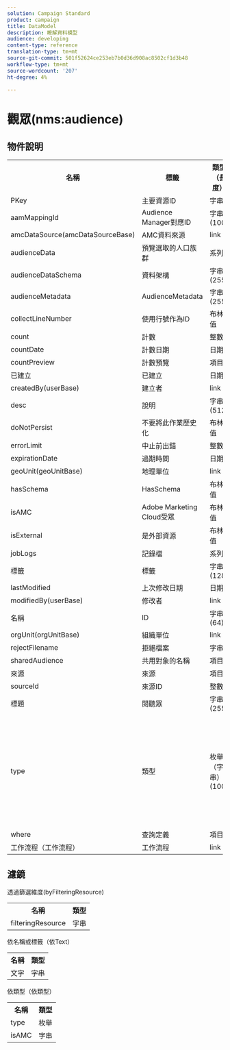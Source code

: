 ```yaml
---
solution: Campaign Standard
product: campaign
title: DataModel
description: 瞭解資料模型
audience: developing
content-type: reference
translation-type: tm+mt
source-git-commit: 501f52624ce253eb7b0d36d908ac8502cf1d3b48
workflow-type: tm+mt
source-wordcount: '207'
ht-degree: 4%

---
```



# 觀眾(nms:audience)

## 物件說明

<table>
               <tr>
                  <th>名稱</th>
                  <th>標籤</th>
                  <th>類型（長度）</th>
                  <th>枚舉值</th>
               </tr>
               <tr>
                  <td>PKey</td>
                  <td>主要資源ID</td>
                  <td>字串 </td>
                  <td> </td>
               </tr>
               <tr>
                  <td>aamMappingId</td>
                  <td>Audience Manager對應ID</td>
                  <td>字串(100)</td>
                  <td> </td>
               </tr>
               <tr>
                  <td>amcDataSource(amcDataSourceBase)</td>
                  <td>AMC資料來源</td>
                  <td>link </td>
                  <td> </td>
               </tr>
               <tr>
                  <td>audienceData</td>
                  <td>預覽選取的人口族群</td>
                  <td>系列 </td>
                  <td> </td>
               </tr>
               <tr>
                  <td>audienceDataSchema</td>
                  <td>資料架構</td>
                  <td>字串(255)</td>
                  <td> </td>
               </tr>
               <tr>
                  <td>audienceMetadata</td>
                  <td>AudienceMetadata</td>
                  <td>字串(255)</td>
                  <td> </td>
               </tr>
               <tr>
                  <td>collectLineNumber</td>
                  <td>使用行號作為ID</td>
                  <td>布林值 </td>
                  <td> </td>
               </tr>
               <tr>
                  <td>count</td>
                  <td>計數</td>
                  <td>整數 </td>
                  <td> </td>
               </tr>
               <tr>
                  <td>countDate</td>
                  <td>計數日期</td>
                  <td>日期 </td>
                  <td> </td>
               </tr>
               <tr>
                  <td>countPreview</td>
                  <td>計數預覽</td>
                  <td>項目 </td>
                  <td> </td>
               </tr>
               <tr>
                  <td>已建立</td>
                  <td>已建立</td>
                  <td>日期 </td>
                  <td> </td>
               </tr>
               <tr>
                  <td>createdBy(userBase)</td>
                  <td>建立者</td>
                  <td>link </td>
                  <td> </td>
               </tr>
               <tr>
                  <td>desc</td>
                  <td>說明</td>
                  <td>字串(512)</td>
                  <td> </td>
               </tr>
               <tr>
                  <td>doNotPersist</td>
                  <td>不要將此作業歷史化</td>
                  <td>布林值 </td>
                  <td> </td>
               </tr>
               <tr>
                  <td>errorLimit</td>
                  <td>中止前出錯</td>
                  <td>整數 </td>
                  <td> </td>
               </tr>
               <tr>
                  <td>expirationDate</td>
                  <td>過期時間</td>
                  <td>日期 </td>
                  <td> </td>
               </tr>
               <tr>
                  <td>geoUnit(geoUnitBase)</td>
                  <td>地理單位</td>
                  <td>link </td>
                  <td> </td>
               </tr>
               <tr>
                  <td>hasSchema</td>
                  <td>HasSchema</td>
                  <td>布林值 </td>
                  <td> </td>
               </tr>
               <tr>
                  <td>isAMC</td>
                  <td>Adobe Marketing Cloud受眾</td>
                  <td>布林值 </td>
                  <td> </td>
               </tr>
               <tr>
                  <td>isExternal</td>
                  <td>是外部資源</td>
                  <td>布林值 </td>
                  <td> </td>
               </tr>
               <tr>
                  <td>jobLogs</td>
                  <td>記錄檔</td>
                  <td>系列 </td>
                  <td> </td>
               </tr>
               <tr>
                  <td>標籤</td>
                  <td>標籤</td>
                  <td>字串(128)</td>
                  <td> </td>
               </tr>
               <tr>
                  <td>lastModified</td>
                  <td>上次修改日期</td>
                  <td>日期 </td>
                  <td> </td>
               </tr>
               <tr>
                  <td>modifiedBy(userBase)</td>
                  <td>修改者</td>
                  <td>link </td>
                  <td> </td>
               </tr>
               <tr>
                  <td>名稱</td>
                  <td>ID</td>
                  <td>字串(64)</td>
                  <td> </td>
               </tr>
               <tr>
                  <td>orgUnit(orgUnitBase)</td>
                  <td>組織單位</td>
                  <td>link </td>
                  <td> </td>
               </tr>
               <tr>
                  <td>rejectFilename</td>
                  <td>拒絕檔案</td>
                  <td>字串 </td>
                  <td> </td>
               </tr>
               <tr>
                  <td>sharedAudience</td>
                  <td>共用對象的名稱</td>
                  <td>項目 </td>
                  <td> </td>
               </tr>
               <tr>
                  <td>來源</td>
                  <td>來源</td>
                  <td>項目 </td>
                  <td> </td>
               </tr>
               <tr>
                  <td>sourceId</td>
                  <td>來源ID</td>
                  <td>整數 </td>
                  <td> </td>
               </tr>
               <tr>
                  <td>標題</td>
                  <td>閱聽眾</td>
                  <td>字串(255)</td>
                  <td> </td>
               </tr>
               <tr>
                  <td>type</td>
                  <td>類型</td>
                  <td>枚舉（字串）(100)</td>
                  <td>
                     <ul>
                        <li>查詢——查詢——查詢</li>
                        <li>清單——清單——清單</li>
                        <li>檔案——檔案——檔案</li>
                        <li>無效值- __Invalid_value__ - __Invalid_value__</li>
                     </ul>
                  </td>
               </tr>
               <tr>
                  <td>where</td>
                  <td>查詢定義</td>
                  <td>項目 </td>
                  <td> </td>
               </tr>
               <tr>
                  <td>工作流程（工作流程）</td>
                  <td>工作流程</td>
                  <td>link </td>
                  <td> </td>
               </tr>
            </table>

## 濾鏡

透過篩選維度(byFilteringResource)

<table>
    <tr>
    <th>名稱</th>
    <th>類型</th>
    </tr>
    <tr>
    <td>filteringResource</td>
    <td>字串</td>
    </tr>
</table>

依名稱或標籤（依Text）

<table>
    <tr>
    <th>名稱</th>
    <th>類型</th>
    </tr>
    <tr>
    <td>文字</td>
    <td>字串</td>
    </tr>
</table>

依類型（依類型）

<table>
    <tr>
    <th>名稱</th>
    <th>類型</th>
    </tr>
    <tr>
    <td>type</td>
    <td>枚舉</td>
    </tr>
    <tr>
    <td>isAMC</td>
    <td>字串</td>
    </tr>
</table>